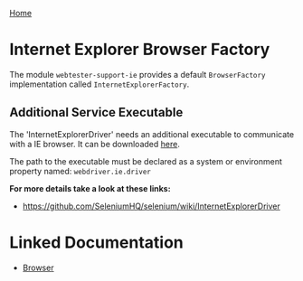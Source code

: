 [Home](../README.md)

# Internet Explorer Browser Factory
The module `webtester-support-ie` provides a default `BrowserFactory` implementation called `InternetExplorerFactory`.

## Additional Service Executable
The 'InternetExplorerDriver' needs an additional executable to communicate with a IE browser.
It can be downloaded [here](http://selenium-release.storage.googleapis.com/index.html).

The path to the executable must be declared as a system or environment property named: `webdriver.ie.driver`

**For more details take a look at these links:**

- https://github.com/SeleniumHQ/selenium/wiki/InternetExplorerDriver

# Linked Documentation

- [Browser](browser.md)
